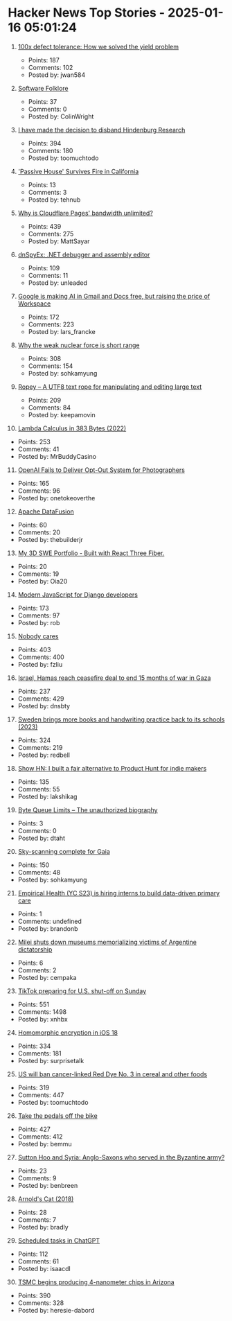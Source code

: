 # Hacker News Top Stories - 2025-01-16 05:01:24

1. [100x defect tolerance: How we solved the yield problem](https://cerebras.ai/blog/100x-defect-tolerance-how-cerebras-solved-the-yield-problem)
   - Points: 187
   - Comments: 102
   - Posted by: jwan584

2. [Software Folklore](http://beza1e1.tuxen.de/lore/index.html)
   - Points: 37
   - Comments: 0
   - Posted by: ColinWright

3. [I have made the decision to disband Hindenburg Research](https://hindenburgresearch.com/gratitude/)
   - Points: 394
   - Comments: 180
   - Posted by: toomuchtodo

4. ['Passive House' Survives Fire in California](https://www.yahoo.com/lifestyle/passive-house-survives-fire-california-000029045.html)
   - Points: 13
   - Comments: 3
   - Posted by: tehnub

5. [Why is Cloudflare Pages' bandwidth unlimited?](https://mattsayar.com/why-does-cloudflare-pages-have-such-a-generous-free-tier/)
   - Points: 439
   - Comments: 275
   - Posted by: MattSayar

6. [dnSpyEx: .NET debugger and assembly editor](https://github.com/dnSpyEx/dnSpy)
   - Points: 109
   - Comments: 11
   - Posted by: unleaded

7. [Google is making AI in Gmail and Docs free, but raising the price of Workspace](https://www.theverge.com/2025/1/15/24343794/google-workspace-ai-features-free)
   - Points: 172
   - Comments: 223
   - Posted by: lars_francke

8. [Why the weak nuclear force is short range](https://profmattstrassler.com/articles-and-posts/particle-physics-basics/the-astonishing-standard-model/why-the-weak-nuclear-force-is-short-range/)
   - Points: 308
   - Comments: 154
   - Posted by: sohkamyung

9. [Ropey – A UTF8 text rope for manipulating and editing large text](https://github.com/cessen/ropey)
   - Points: 209
   - Comments: 84
   - Posted by: keepamovin

10. [Lambda Calculus in 383 Bytes (2022)](https://justine.lol/lambda/)
   - Points: 253
   - Comments: 41
   - Posted by: MrBuddyCasino

11. [OpenAI Fails to Deliver Opt-Out System for Photographers](https://petapixel.com/2025/01/06/openai-fails-to-deliver-opt-out-system-for-photographers/)
   - Points: 165
   - Comments: 96
   - Posted by: onetokeoverthe

12. [Apache DataFusion](https://datafusion.apache.org/)
   - Points: 60
   - Comments: 20
   - Posted by: thebuilderjr

13. [My 3D SWE Portfolio - Built with React Three Fiber.](https://dement.dev)
   - Points: 20
   - Comments: 19
   - Posted by: Oia20

14. [Modern JavaScript for Django developers](https://www.saaspegasus.com/guides/modern-javascript-for-django-developers/)
   - Points: 173
   - Comments: 97
   - Posted by: rob

15. [Nobody cares](https://grantslatton.com/nobody-cares)
   - Points: 403
   - Comments: 400
   - Posted by: fzliu

16. [Israel, Hamas reach ceasefire deal to end 15 months of war in Gaza](https://www.reuters.com/world/middle-east/gaza-ceasefire-appears-close-us-egyptian-leaders-put-focus-coming-hours-2025-01-14/)
   - Points: 237
   - Comments: 429
   - Posted by: dnsbty

17. [Sweden brings more books and handwriting practice back to its schools (2023)](https://apnews.com/article/sweden-digital-education-backlash-reading-writing-1dd964c628f76361c43dbf3964f7dbf4)
   - Points: 324
   - Comments: 219
   - Posted by: redbell

18. [Show HN: I built a fair alternative to Product Hunt for indie makers](undefined)
   - Points: 135
   - Comments: 55
   - Posted by: lakshikag

19. [Byte Queue Limits – The unauthorized biography](https://medium.com/@tom_84912/byte-queue-limits-the-unauthorized-biography-61adc5730b83)
   - Points: 3
   - Comments: 0
   - Posted by: dtaht

20. [Sky-scanning complete for Gaia](https://www.esa.int/ESA_Multimedia/Images/2025/01/Sky-scanning_complete_for_Gaia)
   - Points: 150
   - Comments: 48
   - Posted by: sohkamyung

21. [Empirical Health (YC S23) is hiring interns to build data-driven primary care](https://www.ycombinator.com/companies/empirical-health/jobs/BQlfWbt-software-engineer-intern-summer-2025)
   - Points: 1
   - Comments: undefined
   - Posted by: brandonb

22. [Milei shuts down museums memorializing victims of Argentine dictatorship](https://www.wsws.org/en/articles/2025/01/11/jtng-j11.html)
   - Points: 6
   - Comments: 2
   - Posted by: cempaka

23. [TikTok preparing for U.S. shut-off on Sunday](https://www.reuters.com/technology/tiktok-preparing-us-shut-off-sunday-information-reports-2025-01-15/)
   - Points: 551
   - Comments: 1498
   - Posted by: xnhbx

24. [Homomorphic encryption in iOS 18](https://boehs.org/node/homomorphic-encryption)
   - Points: 334
   - Comments: 181
   - Posted by: surprisetalk

25. [US will ban cancer-linked Red Dye No. 3 in cereal and other foods](https://www.bloomberg.com/news/articles/2025-01-15/us-fda-to-ban-red-dye-no-3-rfk-went-after-due-to-cancer-link)
   - Points: 319
   - Comments: 447
   - Posted by: toomuchtodo

26. [Take the pedals off the bike](https://www.fortressofdoors.com/take-the-pedals-off-the-bike/)
   - Points: 427
   - Comments: 412
   - Posted by: bemmu

27. [Sutton Hoo and Syria: Anglo-Saxons who served in the Byzantine army?](https://academic.oup.com/ehr/advance-article/doi/10.1093/ehr/ceae213/7941799)
   - Points: 23
   - Comments: 9
   - Posted by: benbreen

28. [Arnold's Cat (2018)](http://gerdbreitenbach.de/arnold_cat/cat.html)
   - Points: 28
   - Comments: 7
   - Posted by: bradly

29. [Scheduled tasks in ChatGPT](https://help.openai.com/en/articles/10291617-scheduled-tasks-in-chatgpt)
   - Points: 112
   - Comments: 61
   - Posted by: isaacdl

30. [TSMC begins producing 4-nanometer chips in Arizona](https://www.reuters.com/technology/tsmc-begins-producing-4-nanometer-chips-arizona-raimondo-says-2025-01-10/)
   - Points: 390
   - Comments: 328
   - Posted by: heresie-dabord

